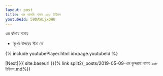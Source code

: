 ```yaml
---
layout: post
title: ওম তাসমি নামায ১০৮ টাইমস
youtubeId: 59DAWijxQHU
---
```

 
 
 ওম কাঁথায় নামায  
 
 -  সুখের উপরের সীমা কে 
 
  
 
  
 
 
 
 
 
 


{% include youtubePlayer.html id=page.youtubeId %}
 
[Next]({{ site.baseurl }}{% link  split2/_posts/2019-05-09-ওম কুন্দরায় নামায ১০৮ টাইমস.md%})
 
